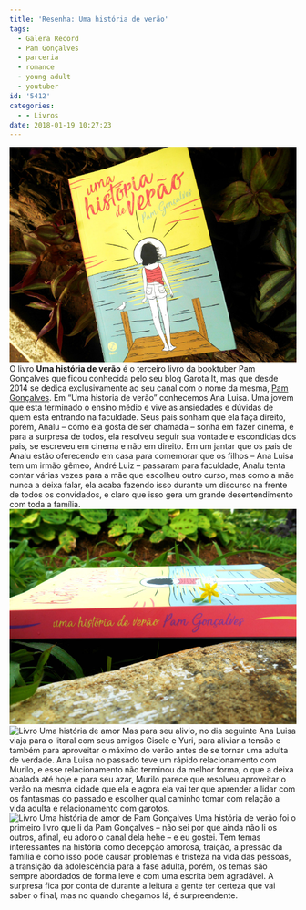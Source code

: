 ```yaml
---
title: 'Resenha: Uma história de verão'
tags:
  - Galera Record
  - Pam Gonçalves
  - parceria
  - romance
  - young adult
  - youtuber
id: '5412'
categories:
  - - Livros
date: 2018-01-19 10:27:23
---
```


![Uma história de verão ](/wp-content/uploads/2018/01/resenha-livro-uma-história-de-verão-pam-gonçalves.jpg) O livro **Uma história de verão** é o terceiro livro da booktuber Pam Gonçalves que ficou conhecida pelo seu blog Garota It, mas que desde 2014 se dedica exclusivamente ao seu canal com o nome da mesma, [Pam Gonçalves](https://www.youtube.com/channel/UC3kfc-8i69ak-J3GLpwJwlw). Em “Uma historia de verão” conhecemos Ana Luisa. Uma jovem que esta terminado o ensino médio e vive as ansiedades e dúvidas de quem esta entrando na faculdade. Seus pais sonham que ela faça direito, porém, Analu – como ela gosta de ser chamada – sonha em fazer cinema, e para a surpresa de todos, ela resolveu seguir sua vontade e escondidas dos pais, se escreveu em cinema e não em direito. Em um jantar que os pais de Analu estão oferecendo em casa para comemorar que os filhos – Ana Luisa tem um irmão gêmeo, André Luiz – passaram para faculdade, Analu tenta contar várias vezes para a mãe que escolheu outro curso, mas como a mãe nunca a deixa falar, ela acaba fazendo isso durante um discurso na frente de todos os convidados, e claro que isso gera um grande desentendimento com toda a família.  ![Resenha do livro - Uma história de amor de Pam Gonçalves ](/wp-content/uploads/2018/01/lombada-do-livro-uma-história-de-verão.jpg) ![Livro Uma história de amor](/wp-content/uploads/2018/01/contra-capa-livro-uma-história-de-amor.jpg) Mas para seu alivio, no dia seguinte Ana Luisa viaja para o litoral com seus amigos Gisele e Yuri, para aliviar a tensão e também para aproveitar o máximo do verão antes de se tornar uma adulta de verdade.  Ana Luisa no passado teve um rápido relacionamento com Murilo, e esse relacionamento não terminou da melhor forma, o que a deixa abalada até hoje e para seu azar, Murilo parece que resolveu aproveitar o verão na mesma cidade que ela e agora ela vai ter que aprender a lidar com os fantasmas do passado e escolher qual caminho tomar com relação a vida adulta e relacionamento com garotos. ![Livro Uma história de amor de Pam Gonçalves](/wp-content/uploads/2018/01/resumo-uma-história-de-amor.jpg) Uma história de verão foi o primeiro livro que li da Pam Gonçalves – não sei por que ainda não li os outros, afinal, eu adoro o canal dela hehe – e eu gostei. Tem temas interessantes na história como decepção amorosa, traição, a pressão da família e como isso pode causar problemas e tristeza na vida das pessoas, a transição da adolescência para a fase adulta, porém, os temas são sempre abordados de forma leve e com uma escrita bem agradável. A surpresa fica por conta de durante a leitura a gente ter certeza que vai saber o final, mas no quando chegamos lá, é surpreendente.
